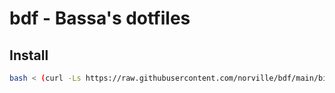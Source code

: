 # bdf - Bassa's dotfiles

## Install

```bash
bash < (curl -Ls https://raw.githubusercontent.com/norville/bdf/main/bin/bdf-boot)
```
